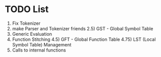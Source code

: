 # TODO List
1) Fix Tokenizer
2) make Parser and Tokenizer friends
2.5) GST - Global Symbol Table
3) Generic Evaluation
4) Function Stitching
4.5) GFT - Global Function Table
4.75) LST (Local Symbol Table) Management
5) Calls to internal functions

